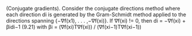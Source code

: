 
(Conjugate gradients). Consider the conjugate directions method
where each direction di is generated by the Gram-Schmidt method applied to the
directions spanning {−∇f(x1), . . . ,−∇f(xi)}. If ∇f(xi) != 0, then
		di = −∇f(xi) + βidi−1 (9.21)
with
		βi = (∇f(xi)T∇f(xi)) / (∇f(xi−1)T∇f(xi−1))